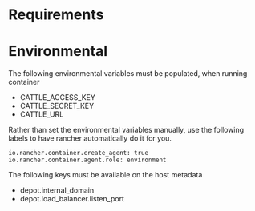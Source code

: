 # Requirements

# Environmental
The following environmental variables must be populated, when running container 

 - CATTLE_ACCESS_KEY
 - CATTLE_SECRET_KEY
 - CATTLE_URL
 
Rather than set the environmental variables manually, use the following labels to have rancher automatically do it for you.

    io.rancher.container.create_agent: true
    io.rancher.container.agent.role: environment
 
The following keys must be available on the host metadata

 - depot.internal_domain
 - depot.load_balancer.listen_port